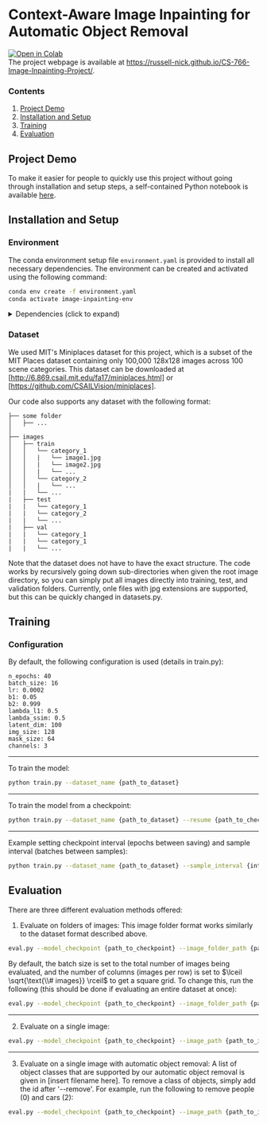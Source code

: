 # Context-Aware Image Inpainting for Automatic Object Removal 

[![Open in Colab](https://colab.research.google.com/assets/colab-badge.svg)](https://colab.research.google.com/drive/1fLbRK4v8gAwTNMn0_JT8cW2twOn1feD5?usp=sharing) <br>
The project webpage is available at https://russell-nick.github.io/CS-766-Image-Inpainting-Project/.

### Contents
1. [Project Demo](#project-demo)
2. [Installation and Setup](#installation-and-setup)
3. [Training](#training)
4. [Evaluation](#evaluation)

## Project Demo
To make it easier for people to quickly use this project without going through installation and setup steps, a self-contained Python notebook is available [here](https://colab.research.google.com/drive/1fLbRK4v8gAwTNMn0_JT8cW2twOn1feD5?usp=sharing).

## Installation and Setup
### Environment
The conda environment setup file `environment.yaml` is provided to install all necessary dependencies. The environment can be created and activated using the following command:
```bash
conda env create -f environment.yaml
conda activate image-inpainting-env
```

<details>
  <summary> Dependencies (click to expand) </summary>
  
  #### Dependencies
  - PyTorch 2.1
  - torchvision 0.16
  - torchmetrics
  - numpy
  - matplotlib
  - pillow
  - opencv-python
  - ultralytics

</details>

### Dataset
We used MIT's Miniplaces dataset for this project, which is a subset of the MIT Places dataset containing only 100,000 128x128 images across 100 scene categories. This dataset can be downloaded at [http://6.869.csail.mit.edu/fa17/miniplaces.html] or [https://github.com/CSAILVision/miniplaces].

Our code also supports any dataset with the following format:
```
├── some folder                                                                                                       
│   ├── ...                                                                                     
│                                                                                               
├── images                                                                                                                                                                                                       
│   ├── train                                                                                                  
│   │   └── category_1     
│   │   |   └── image1.jpg   
│   │   |   └── image2.jpg   
│   │   |   └── ...                                                                                                                   
│   │   └── category_2     
│   │   |   └── ...                                                                                
|   |   └── ...
|   ├── test
|   |   └── category_1 
|   |   └── category_2 
|   |   └── ...
|   ├── val
|   |   └── category_1 
|   |   └── category_1
|   |   └── ...
```
Note that the dataset does not have to have the exact structure. The code works by recursively going down sub-directories when given the root image directory, so you can simply put all images directly into training, test, and validation folders. Currently, onle files with jpg extensions are supported, but this can be quickly changed in datasets.py. 
<!-- Files with extensions jpg, jpeg, and png are supported. -->

## Training
### Configuration
By default, the following configuration is used (details in train.py):
```
n_epochs: 40
batch_size: 16
lr: 0.0002
b1: 0.05
b2: 0.999
lambda_l1: 0.5
lambda_ssim: 0.5
latent_dim: 100
img_size: 128
mask_size: 64
channels: 3
```
---
To train the model:
```bash
python train.py --dataset_name {path_to_dataset}
```
---
To train the model from a checkpoint:
```bash
python train.py --dataset_name {path_to_dataset} --resume {path_to_checkpoint}
```
---
Example setting checkpoint interval (epochs between saving) and sample interval (batches between samples):
```bash
python train.py --dataset_name {path_to_dataset} --sample_interval {interval} -- checkpoint_interval {interval}
```

## Evaluation
There are three different evaluation methods offered:
1. Evaluate on folders of images:
This image folder format works similarly to the dataset format described above.
```bash
eval.py --model_checkpoint {path_to_checkpoint} --image_folder_path {path_to_image_folder}
```
By default, the batch size is set to the total number of images being evaluated, and the number of columns (images per row) is set to $\lceil \sqrt{\text{\\# images}} \rceil$ to get a square grid. To change this, run the following (this should be done if evaluating an entire dataset at once):
```bash
eval.py --model_checkpoint {path_to_checkpoint} --image_folder_path {path_to_image_folder} --batch_size {size} --num_cols {num}
```
---
2. Evaluate on a single image:
```bash
eval.py --model_checkpoint {path_to_checkpoint} --image_path {path_to_image}
```
---
3. Evaluate on a single image with automatic object removal:
A list of object classes that are supported by our automatic object removal is given in [insert filename here]. To remove a class of objects, simply add the id after '--remove'. For example, run the following to remove people (0) and cars (2):
```bash
eval.py --model_checkpoint {path_to_checkpoint} --image_path {path_to_image} --remove 0 2
```
